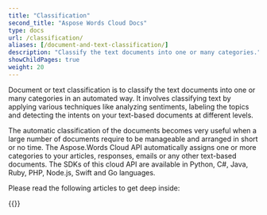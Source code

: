 ```yaml
---
title: "Classification"
second_title: "Aspose Words Cloud Docs"
type: docs
url: /classification/
aliases: [/document-and-text-classification/]
description: "Classify the text documents into one or many categories."
showChildPages: true
weight: 20
---
```


Document or text classification is to classify the text documents into one or many categories in an automated way. It involves classifying text by applying various techniques like analyzing sentiments, labeling the topics and detecting the intents on your text-based documents at different levels.

The automatic classification of the documents becomes very useful when a large number of documents require to be manageable and arranged in short or no time. The Aspose.Words Cloud API automatically assigns one or more categories to your articles, responses, emails or any other text-based documents. The SDKs of this cloud API are available in Python, C#, Java, Ruby, PHP, Node.js, Swift and Go languages.

Please read the following articles to get deep inside:

{{<list-children-pages>}}
